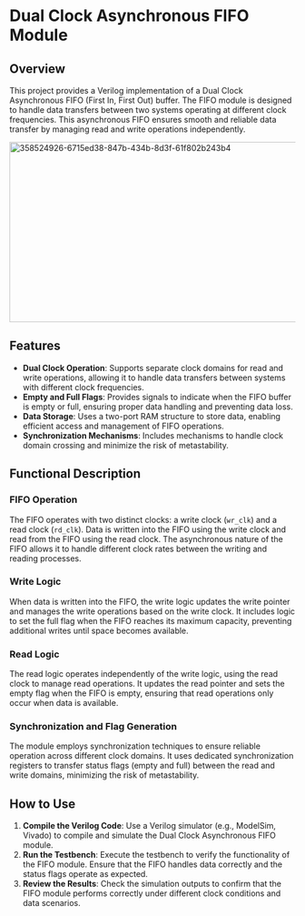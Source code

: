 

# Dual Clock Asynchronous FIFO Module

## Overview
This project provides a Verilog implementation of a Dual Clock Asynchronous FIFO (First In, First Out) buffer. The FIFO module is designed to handle data transfers between two systems operating at different clock frequencies. This asynchronous FIFO ensures smooth and reliable data transfer by managing read and write operations independently.

<img width="583" height="317" alt="358524926-6715ed38-847b-434b-8d3f-61f802b243b4" src="https://github.com/user-attachments/assets/d1a4ed07-8553-4efb-8ca0-b0847fead8db" />

## Features
- **Dual Clock Operation**: Supports separate clock domains for read and write operations, allowing it to handle data transfers between systems with different clock frequencies.
- **Empty and Full Flags**: Provides signals to indicate when the FIFO buffer is empty or full, ensuring proper data handling and preventing data loss.
- **Data Storage**: Uses a two-port RAM structure to store data, enabling efficient access and management of FIFO operations.
- **Synchronization Mechanisms**: Includes mechanisms to handle clock domain crossing and minimize the risk of metastability.

## Functional Description

### FIFO Operation
The FIFO operates with two distinct clocks: a write clock (`wr_clk`) and a read clock (`rd_clk`). Data is written into the FIFO using the write clock and read from the FIFO using the read clock. The asynchronous nature of the FIFO allows it to handle different clock rates between the writing and reading processes.

### Write Logic
When data is written into the FIFO, the write logic updates the write pointer and manages the write operations based on the write clock. It includes logic to set the full flag when the FIFO reaches its maximum capacity, preventing additional writes until space becomes available.

### Read Logic
The read logic operates independently of the write logic, using the read clock to manage read operations. It updates the read pointer and sets the empty flag when the FIFO is empty, ensuring that read operations only occur when data is available.

### Synchronization and Flag Generation
The module employs synchronization techniques to ensure reliable operation across different clock domains. It uses dedicated synchronization registers to transfer status flags (empty and full) between the read and write domains, minimizing the risk of metastability.

## How to Use
1. **Compile the Verilog Code**: Use a Verilog simulator (e.g., ModelSim, Vivado) to compile and simulate the Dual Clock Asynchronous FIFO module.
2. **Run the Testbench**: Execute the testbench to verify the functionality of the FIFO module. Ensure that the FIFO handles data correctly and the status flags operate as expected.
3. **Review the Results**: Check the simulation outputs to confirm that the FIFO module performs correctly under different clock conditions and data scenarios.

